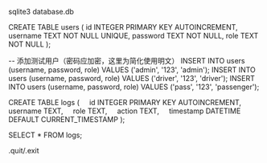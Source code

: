 sqlite3 database.db

CREATE TABLE users (
  id INTEGER PRIMARY KEY AUTOINCREMENT,
  username TEXT NOT NULL UNIQUE,
  password TEXT NOT NULL,
  role TEXT NOT NULL
);

-- 添加测试用户（密码应加密，这里为简化使用明文）
INSERT INTO users (username, password, role) VALUES ('admin', '123', 'admin');
INSERT INTO users (username, password, role) VALUES ('driver', '123', 'driver');
INSERT INTO users (username, password, role) VALUES ('pass', '123', 'passenger');

CREATE TABLE logs (
    id INTEGER PRIMARY KEY AUTOINCREMENT,
    username TEXT,
    role TEXT,
    action TEXT,
    timestamp DATETIME DEFAULT CURRENT_TIMESTAMP
);

SELECT * FROM logs;

.quit/.exit
